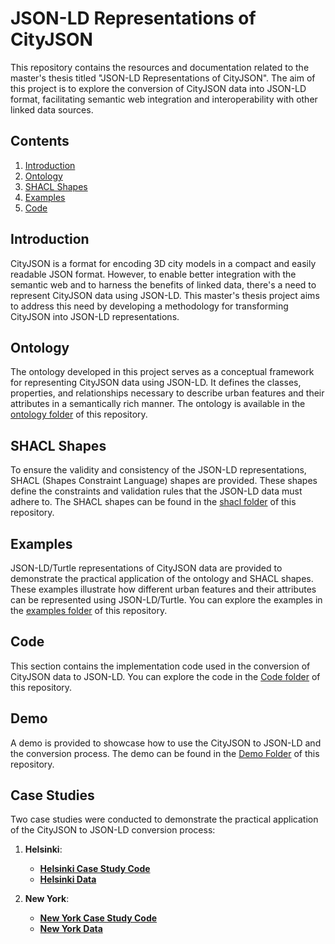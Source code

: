 # JSON-LD Representations of CityJSON

This repository contains the resources and documentation related to the master's thesis titled "JSON-LD Representations of CityJSON". The aim of this project is to explore the conversion of CityJSON data into JSON-LD format, facilitating semantic web integration and interoperability with other linked data sources.

## Contents

1. [Introduction](#introduction)
2. [Ontology](#ontology)
3. [SHACL Shapes](#shacl-shapes)
4. [Examples](#examples)
5. [Code](#code)
   
## Introduction

CityJSON is a format for encoding 3D city models in a compact and easily readable JSON format. However, to enable better integration with the semantic web and to harness the benefits of linked data, there's a need to represent CityJSON data using JSON-LD. This master's thesis project aims to address this need by developing a methodology for transforming CityJSON into JSON-LD representations.

## Ontology

The ontology developed in this project serves as a conceptual framework for representing CityJSON data using JSON-LD. It defines the classes, properties, and relationships necessary to describe urban features and their attributes in a semantically rich manner. The ontology is available in the [ontology folder](Ontology/) of this repository.

## SHACL Shapes

To ensure the validity and consistency of the JSON-LD representations, SHACL (Shapes Constraint Language) shapes are provided. These shapes define the constraints and validation rules that the JSON-LD data must adhere to. The SHACL shapes can be found in the [shacl folder](SHACL/) of this repository.

## Examples

JSON-LD/Turtle representations of CityJSON data are provided to demonstrate the practical application of the ontology and SHACL shapes. These examples illustrate how different urban features and their attributes can be represented using JSON-LD/Turtle. You can explore the examples in the [examples folder](Examples/) of this repository.

## Code

This section contains the implementation code used in the conversion of CityJSON data to JSON-LD. You can explore the code in the [Code folder](Code/src) of this repository.

## Demo

A demo is provided to showcase how to use the CityJSON to JSON-LD and the conversion process. The demo can be found in the [Demo Folder](Demo/) of this repository.

## Case Studies

Two case studies were conducted to demonstrate the practical application of the CityJSON to JSON-LD conversion process:

1. **Helsinki**:
   - **[Helsinki Case Study Code](Case%20Study/Helsinki)**
   - **[Helsinki Data](Code/src/data/helsinki.city.json)**
   
2. **New York**: 

   - **[New York Case Study Code](Case%20Study/NYC)**
   - **[New York Data](https://3d.bk.tudelft.nl/opendata/cityjson/3dcities/v2.0/DA13_3D_Buildings_Merged.city.json)**




